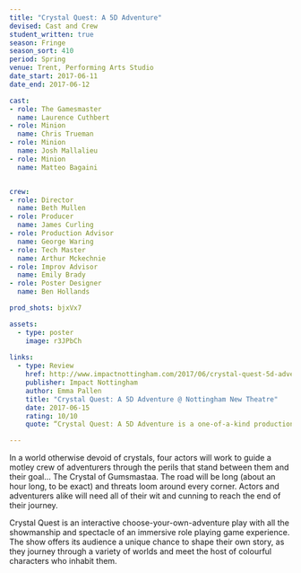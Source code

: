 ```yaml
---
title: "Crystal Quest: A 5D Adventure"
devised: Cast and Crew
student_written: true
season: Fringe
season_sort: 410
period: Spring
venue: Trent, Performing Arts Studio
date_start: 2017-06-11
date_end: 2017-06-12

cast:
- role: The Gamesmaster
  name: Laurence Cuthbert
- role: Minion
  name: Chris Trueman
- role: Minion
  name: Josh Mallalieu
- role: Minion
  name: Matteo Bagaini


crew:
- role: Director
  name: Beth Mullen
- role: Producer
  name: James Curling
- role: Production Advisor
  name: George Waring
- role: Tech Master
  name: Arthur Mckechnie
- role: Improv Advisor
  name: Emily Brady
- role: Poster Designer
  name: Ben Hollands

prod_shots: bjxVx7

assets:
  - type: poster
    image: r3JPbCh
    
links:
  - type: Review
    href: http://www.impactnottingham.com/2017/06/crystal-quest-5d-adventure-nottingham-new-theatre/
    publisher: Impact Nottingham
    author: Emma Pallen
    title: "Crystal Quest: A 5D Adventure @ Nottingham New Theatre"
    date: 2017-06-15
    rating: 10/10
    quote: “Crystal Quest: A 5D Adventure is a one-of-a-kind production that can be watched again and again”

---
```


In a world otherwise devoid of crystals, four actors will work to guide a motley crew of adventurers through the perils that stand between them and their goal... The Crystal of Gumsmastaa. The road will be long (about an hour long, to be exact) and threats loom around every corner. Actors and adventurers alike will need all of their wit and cunning to reach the end of their journey.

Crystal Quest is an interactive choose-your-own-adventure play with all the showmanship and spectacle of an immersive role playing game experience. The show offers its audience a unique chance to shape their own story, as they journey through a variety of worlds and meet the host of colourful characters who inhabit them.
